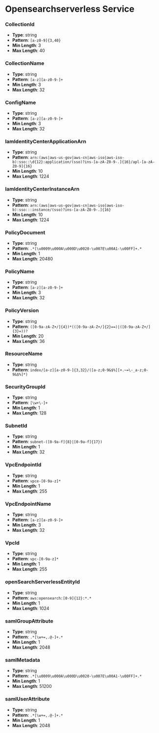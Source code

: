 # Opensearchserverless Service

### CollectionId
- **Type**: string
- **Pattern**: `[a-z0-9]{3,40}`
- **Min Length**: 3
- **Max Length**: 40

### CollectionName
- **Type**: string
- **Pattern**: `[a-z][a-z0-9-]+`
- **Min Length**: 3
- **Max Length**: 32

### ConfigName
- **Type**: string
- **Pattern**: `[a-z][a-z0-9-]+`
- **Min Length**: 3
- **Max Length**: 32

### IamIdentityCenterApplicationArn
- **Type**: string
- **Pattern**: `arn:(aws|aws-us-gov|aws-cn|aws-iso|aws-iso-b):sso::\d{12}:application/(sso)?ins-[a-zA-Z0-9-.]{16}/apl-[a-zA-Z0-9]{16}`
- **Min Length**: 10
- **Max Length**: 1224

### IamIdentityCenterInstanceArn
- **Type**: string
- **Pattern**: `arn:(aws|aws-us-gov|aws-cn|aws-iso|aws-iso-b):sso:::instance/(sso)?ins-[a-zA-Z0-9-.]{16}`
- **Min Length**: 10
- **Max Length**: 1224

### PolicyDocument
- **Type**: string
- **Pattern**: `.*[\u0009\u000A\u000D\u0020-\u007E\u00A1-\u00FF]+.*`
- **Min Length**: 1
- **Max Length**: 20480

### PolicyName
- **Type**: string
- **Pattern**: `[a-z][a-z0-9-]+`
- **Min Length**: 3
- **Max Length**: 32

### PolicyVersion
- **Type**: string
- **Pattern**: `([0-9a-zA-Z+/]{4})*(([0-9a-zA-Z+/]{2}==)|([0-9a-zA-Z+/]{3}=))?`
- **Min Length**: 20
- **Max Length**: 36

### ResourceName
- **Type**: string
- **Pattern**: `index/[a-z][a-z0-9-]{3,32}/([a-z;0-9&$%][+.~=\-_a-z;0-9&$%]*)`

### SecurityGroupId
- **Type**: string
- **Pattern**: `[\w+\-]+`
- **Min Length**: 1
- **Max Length**: 128

### SubnetId
- **Type**: string
- **Pattern**: `subnet-([0-9a-f]{8}|[0-9a-f]{17})`
- **Min Length**: 1
- **Max Length**: 32

### VpcEndpointId
- **Type**: string
- **Pattern**: `vpce-[0-9a-z]*`
- **Min Length**: 1
- **Max Length**: 255

### VpcEndpointName
- **Type**: string
- **Pattern**: `[a-z][a-z0-9-]+`
- **Min Length**: 3
- **Max Length**: 32

### VpcId
- **Type**: string
- **Pattern**: `vpc-[0-9a-z]*`
- **Min Length**: 1
- **Max Length**: 255

### openSearchServerlessEntityId
- **Type**: string
- **Pattern**: `aws:opensearch:[0-9]{12}:*.*`
- **Min Length**: 1
- **Max Length**: 1024

### samlGroupAttribute
- **Type**: string
- **Pattern**: `.*[\w+=,.@-]+.*`
- **Min Length**: 1
- **Max Length**: 2048

### samlMetadata
- **Type**: string
- **Pattern**: `.*[\u0009\u000A\u000D\u0020-\u007E\u00A1-\u00FF]+.*`
- **Min Length**: 1
- **Max Length**: 51200

### samlUserAttribute
- **Type**: string
- **Pattern**: `.*[\w+=,.@-]+.*`
- **Min Length**: 1
- **Max Length**: 2048

